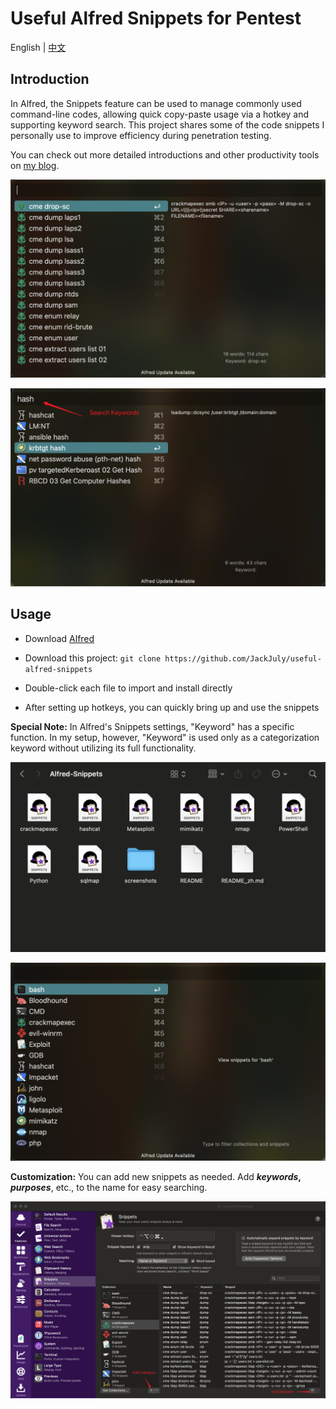 # Useful Alfred Snippets for Pentest

English | [中文](README_zh.md)

## Introduction

In Alfred, the Snippets feature can be used to manage commonly used command-line codes, allowing quick copy-paste usage via a hotkey and supporting keyword search. This project shares some of the code snippets I personally use to improve efficiency during penetration testing. 

You can check out more detailed introductions and other productivity tools on [my blog](https://www.ju1y.top/blogs/3).

![Screenshot](screenshots/02.png)

![Screenshot](screenshots/03.png)



## Usage

- Download [Alfred](https://www.alfredapp.com/)

- Download this project: `git clone https://github.com/JackJuly/useful-alfred-snippets`

- Double-click each file to import and install directly

- After setting up hotkeys, you can quickly bring up and use the snippets

 **Special Note:** In Alfred's Snippets settings, "Keyword" has a specific function. In my setup, however, "Keyword" is used only as a categorization keyword without utilizing its full functionality.

![Screenshot](screenshots/04.png)

![Screenshot](screenshots/01.png)



**Customization:** You can add new snippets as needed. Add **_keywords_, _purposes_**, etc., to the name for easy searching.

![Screenshot](screenshots/05.png)
